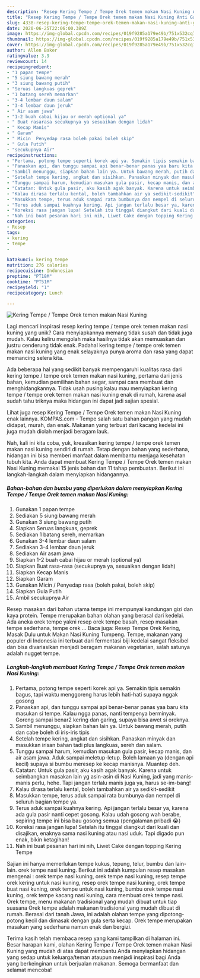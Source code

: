 ```yaml
---
description: "Resep Kering Tempe / Tempe Orek temen makan Nasi Kuning Anti Gagal"
title: "Resep Kering Tempe / Tempe Orek temen makan Nasi Kuning Anti Gagal"
slug: 4338-resep-kering-tempe-tempe-orek-temen-makan-nasi-kuning-anti-gagal
date: 2020-06-25T22:06:00.389Z
image: https://img-global.cpcdn.com/recipes/019f9285a179e49b/751x532cq70/kering-tempe-tempe-orek-temen-makan-nasi-kuning-foto-resep-utama.jpg
thumbnail: https://img-global.cpcdn.com/recipes/019f9285a179e49b/751x532cq70/kering-tempe-tempe-orek-temen-makan-nasi-kuning-foto-resep-utama.jpg
cover: https://img-global.cpcdn.com/recipes/019f9285a179e49b/751x532cq70/kering-tempe-tempe-orek-temen-makan-nasi-kuning-foto-resep-utama.jpg
author: Allen Baker
ratingvalue: 3.9
reviewcount: 14
recipeingredient:
- "1 papan tempe"
- "5 siung bawang merah"
- "3 siung bawang putih"
- "Seruas langkuas geprek"
- "1 batang sereh memarkan"
- "3-4 lembar daun salam"
- "3-4 lembar daun jeruk"
- " Air asam jawa"
- "1-2 buah cabai hijau or merah optional ya"
- " Buat rasarasa secukupnya ya sesuaikan dengan lidah"
- " Kecap Manis"
- " Garam"
- " Micin  Penyedap rasa boleh pakai boleh skip"
- " Gula Putih"
- "secukupnya Air"
recipeinstructions:
- "Pertama, potong tempe seperti korek api ya. Semakin tipis semakin bagus, tapi waktu menggoreng harus lebih hati-hati supaya nggak gosong"
- "Panaskan api, dan tunggu sampai api benar-benar panas yaa baru kita masukan si tempe. Kalau ngga panas, nanti tempenya berminyak. Goreng sampai benar2 kering dan garing, supaya bisa awet si oreknya."
- "Sambil menunggu, siapkan bahan lain ya. Untuk bawang merah, putih dan cabe boleh di iris-iris tipis"
- "Setelah tempe kering, angkat dan sisihkan. Panaskan minyak dan masukkan irisan bahan tadi plus langkuas, sereh dan salam."
- "Tunggu sampai harum, kemudian masukan gula pasir, kecap manis, dan air asam jawa. Aduk sampai meletup-letup. Boleh lamaan ya (dengan api kecil) supaya si bumbu meresep ke kecap manisnya. Muantep deh."
- "Catatan: Untuk gula pasir, aku kasih agak banyak. Karena untuk seimbangkan masakan lain yg asin-asin di Nasi Kuning, jadi yang manis-manis perlu, hehe. Tapi jangan terlalu manis juga ya, harus se-im-bang!"
- "Kalau dirasa terlalu kental, boleh tambahkan air ya sedikit-sedikit"
- "Masukkan tempe, terus aduk sampai rata bumbunya dan nempel di seluruh bagian tempe ya."
- "Terus aduk sampai kuahnya kering. Api jangan terlalu besar ya, karena ada gula pasir nanti cepet gosong. Kalau udah gosong wah berabe, sepiring tempe ini bisa bau gosong semua (pengalaman pribadi 😭)"
- "Koreksi rasa jangan lupa! Setelah itu tinggal diangkut dari kuali dan disajikan, enaknya sama nasi kuning atau nasi uduk. Tapi digado pun enak, bikin ketagihan!"
- "Nah ini buat pesanan hari ini nih, Liwet Cake dengan topping Kering Tempe"
categories:
- Resep
tags:
- kering
- tempe
- 

katakunci: kering tempe  
nutrition: 276 calories
recipecuisine: Indonesian
preptime: "PT18M"
cooktime: "PT51M"
recipeyield: "1"
recipecategory: Lunch

---
```



![Kering Tempe / Tempe Orek temen makan Nasi Kuning](https://img-global.cpcdn.com/recipes/019f9285a179e49b/751x532cq70/kering-tempe-tempe-orek-temen-makan-nasi-kuning-foto-resep-utama.jpg)

Lagi mencari inspirasi resep kering tempe / tempe orek temen makan nasi kuning yang unik? Cara menyiapkannya memang tidak susah dan tidak juga mudah. Kalau keliru mengolah maka hasilnya tidak akan memuaskan dan justru cenderung tidak enak. Padahal kering tempe / tempe orek temen makan nasi kuning yang enak selayaknya punya aroma dan rasa yang dapat memancing selera kita.

Ada beberapa hal yang sedikit banyak mempengaruhi kualitas rasa dari kering tempe / tempe orek temen makan nasi kuning, pertama dari jenis bahan, kemudian pemilihan bahan segar, sampai cara membuat dan menghidangkannya. Tidak usah pusing kalau mau menyiapkan kering tempe / tempe orek temen makan nasi kuning enak di rumah, karena asal sudah tahu triknya maka hidangan ini dapat jadi sajian spesial.

Lihat juga resep Kering Tempe / Tempe Orek temen makan Nasi Kuning enak lainnya. KOMPAS.com - Tempe salah satu bahan pangan yang mudah didapat, murah, dan enak. Makanan yang terbuat dari kacang kedelai ini juga mudah diolah menjadi beragam lauk.


Nah, kali ini kita coba, yuk, kreasikan kering tempe / tempe orek temen makan nasi kuning sendiri di rumah. Tetap dengan bahan yang sederhana, hidangan ini bisa memberi manfaat dalam membantu menjaga kesehatan tubuh kita. Anda dapat membuat Kering Tempe / Tempe Orek temen makan Nasi Kuning memakai 15 jenis bahan dan 11 tahap pembuatan. Berikut ini langkah-langkah dalam menyiapkan hidangannya.

<!--inarticleads1-->

##### Bahan-bahan dan bumbu yang diperlukan dalam menyiapkan Kering Tempe / Tempe Orek temen makan Nasi Kuning:

1. Gunakan 1 papan tempe
1. Sediakan 5 siung bawang merah
1. Gunakan 3 siung bawang putih
1. Siapkan Seruas langkuas, geprek
1. Sediakan 1 batang sereh, memarkan
1. Gunakan 3-4 lembar daun salam
1. Sediakan 3-4 lembar daun jeruk
1. Sediakan  Air asam jawa
1. Siapkan 1-2 buah cabai hijau or merah (optional ya)
1. Siapkan  Buat rasa-rasa (secukupnya ya, sesuaikan dengan lidah)
1. Siapkan  Kecap Manis
1. Siapkan  Garam
1. Gunakan  Micin / Penyedap rasa (boleh pakai, boleh skip)
1. Siapkan  Gula Putih
1. Ambil secukupnya Air


Resep masakan dari bahan utama tempe ini mempunyai kandungan gizi dan kaya protein. Tempe merupakan bahan olahan yang berasal dari kedelai. Ada aneka orek tempe yakni resep orek tempe basah, resep masakan tempe sederhana, tempe orek … Baca juga: Resep Tempe Orek Kering, Masak Dulu untuk Makan Nasi Kuning Tumpeng. Tempe, makanan yang populer di Indonesia ini terbuat dari fermentasi biji kedelai sangat fleksibel dan bisa divariasikan menjadi beragam makanan vegetarian, salah satunya adalah nugget tempe. 

<!--inarticleads2-->

##### Langkah-langkah membuat Kering Tempe / Tempe Orek temen makan Nasi Kuning:

1. Pertama, potong tempe seperti korek api ya. Semakin tipis semakin bagus, tapi waktu menggoreng harus lebih hati-hati supaya nggak gosong
1. Panaskan api, dan tunggu sampai api benar-benar panas yaa baru kita masukan si tempe. Kalau ngga panas, nanti tempenya berminyak. Goreng sampai benar2 kering dan garing, supaya bisa awet si oreknya.
1. Sambil menunggu, siapkan bahan lain ya. Untuk bawang merah, putih dan cabe boleh di iris-iris tipis
1. Setelah tempe kering, angkat dan sisihkan. Panaskan minyak dan masukkan irisan bahan tadi plus langkuas, sereh dan salam.
1. Tunggu sampai harum, kemudian masukan gula pasir, kecap manis, dan air asam jawa. Aduk sampai meletup-letup. Boleh lamaan ya (dengan api kecil) supaya si bumbu meresep ke kecap manisnya. Muantep deh.
1. Catatan: Untuk gula pasir, aku kasih agak banyak. Karena untuk seimbangkan masakan lain yg asin-asin di Nasi Kuning, jadi yang manis-manis perlu, hehe. Tapi jangan terlalu manis juga ya, harus se-im-bang!
1. Kalau dirasa terlalu kental, boleh tambahkan air ya sedikit-sedikit
1. Masukkan tempe, terus aduk sampai rata bumbunya dan nempel di seluruh bagian tempe ya.
1. Terus aduk sampai kuahnya kering. Api jangan terlalu besar ya, karena ada gula pasir nanti cepet gosong. Kalau udah gosong wah berabe, sepiring tempe ini bisa bau gosong semua (pengalaman pribadi 😭)
1. Koreksi rasa jangan lupa! Setelah itu tinggal diangkut dari kuali dan disajikan, enaknya sama nasi kuning atau nasi uduk. Tapi digado pun enak, bikin ketagihan!
1. Nah ini buat pesanan hari ini nih, Liwet Cake dengan topping Kering Tempe


Sajian ini hanya memerlukan tempe kukus, tepung, telur, bumbu dan lain-lain. orek tempe nasi kuning. Berikut ini adalah kumpulan resep masakan mengenai : orek tempe nasi kuning, orek tempe nasi kuning, resep tempe orek kering untuk nasi kuning, resep orek tempe nasi kuning, orek tempe buat nasi kuning, orek tempe untuk nasi kuning, bumbu orek tempe nasi kuning, orek tempe kacang nasi kuning, cara membuat orek tempe nasi. Orek tempe, menu makanan tradisional yang mudah dibuat untuk tiap suasana Orek tempe adalah makanan tradisional yang mudah dibuat di rumah. Berasal dari tanah Jawa, ini adalah olahan tempe yang dipotong-potong kecil dan dimasak dengan gula serta kecap. Orek tempe merupakan masakan yang sederhana namun enak dan bergizi. 

Terima kasih telah membaca resep yang kami tampilkan di halaman ini. Besar harapan kami, olahan Kering Tempe / Tempe Orek temen makan Nasi Kuning yang mudah di atas dapat membantu Anda menyiapkan hidangan yang sedap untuk keluarga/teman ataupun menjadi inspirasi bagi Anda yang berkeinginan untuk berjualan makanan. Semoga bermanfaat dan selamat mencoba!
